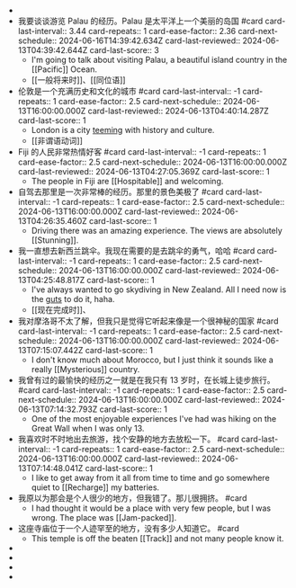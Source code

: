 -
- 我要谈谈游览 Palau 的经历。Palau 是太平洋上一个美丽的岛国 #card
  card-last-interval:: 3.44
  card-repeats:: 1
  card-ease-factor:: 2.36
  card-next-schedule:: 2024-06-16T14:39:42.634Z
  card-last-reviewed:: 2024-06-13T04:39:42.644Z
  card-last-score:: 3
	- I'm going to talk about visiting Palau, a beautiful island country in the [[Pacific]] Ocean.
	- [[一般将来时]]、[[同位语]]
- 伦敦是一个充满历史和文化的城市 #card
  card-last-interval:: -1
  card-repeats:: 1
  card-ease-factor:: 2.5
  card-next-schedule:: 2024-06-13T16:00:00.000Z
  card-last-reviewed:: 2024-06-13T04:40:14.287Z
  card-last-score:: 1
	- London is a city [teeming]([[Teem]]) with history and culture.
	- [[非谓语动词]]
- Fiji 的人民非常热情好客 #card
  card-last-interval:: -1
  card-repeats:: 1
  card-ease-factor:: 2.5
  card-next-schedule:: 2024-06-13T16:00:00.000Z
  card-last-reviewed:: 2024-06-13T04:27:05.369Z
  card-last-score:: 1
	- The people in Fiji are [[Hospitable]] and welcoming.
- 自驾去那里是一次非常棒的经历。那里的景色美极了 #card
  card-last-interval:: -1
  card-repeats:: 1
  card-ease-factor:: 2.5
  card-next-schedule:: 2024-06-13T16:00:00.000Z
  card-last-reviewed:: 2024-06-13T04:26:35.460Z
  card-last-score:: 1
	- Driving there was an amazing experience. The views are absolutely [[Stunning]].
- 我一直想去新西兰跳伞。我现在需要的是去跳伞的勇气，哈哈 #card
  card-last-interval:: -1
  card-repeats:: 1
  card-ease-factor:: 2.5
  card-next-schedule:: 2024-06-13T16:00:00.000Z
  card-last-reviewed:: 2024-06-13T04:25:48.817Z
  card-last-score:: 1
	- I've always wanted to go skydiving in New Zealand. All I need now is the [guts]([[Gut]]) to do it, haha.
	- [[现在完成时]]、
- 我对摩洛哥不太了解，但我只是觉得它听起来像是一个很神秘的国家 #card
  card-last-interval:: -1
  card-repeats:: 1
  card-ease-factor:: 2.5
  card-next-schedule:: 2024-06-13T16:00:00.000Z
  card-last-reviewed:: 2024-06-13T07:15:07.442Z
  card-last-score:: 1
	- I don't know much about Morocco, but I just think it sounds like a really [[Mysterious]] country.
- 我曾有过的最愉快的经历之一就是在我只有 13 岁时，在长城上徒步旅行。 #card
  card-last-interval:: -1
  card-repeats:: 1
  card-ease-factor:: 2.5
  card-next-schedule:: 2024-06-13T16:00:00.000Z
  card-last-reviewed:: 2024-06-13T07:14:32.793Z
  card-last-score:: 1
	- One of the most enjoyable experiences I've had was hiking on the Great Wall when I was only 13.
- 我喜欢时不时地出去旅游，找个安静的地方去放松一下。 #card
  card-last-interval:: -1
  card-repeats:: 1
  card-ease-factor:: 2.5
  card-next-schedule:: 2024-06-13T16:00:00.000Z
  card-last-reviewed:: 2024-06-13T07:14:48.041Z
  card-last-score:: 1
	- I like to get away from it all from time to time and go somewhere quiet to [[Recharge]] my batteries.
- 我原以为那会是个人很少的地方，但我错了。那儿很拥挤。 #card
	- I had thought it would be a place with very few people, but I was wrong. The place was [[Jam-packed]].
- 这座寺庙位于一个人迹罕至的地方，没有多少人知道它。 #card
	- This temple is off the beaten [[Track]] and not many people know it.
-
-
-
-
